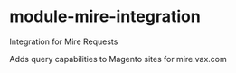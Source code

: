 # module-mire-integration
Integration for Mire Requests


Adds query capabilities to Magento sites for mire.vax.com
